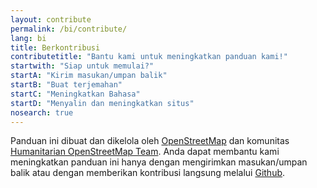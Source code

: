 ```yaml
---
layout: contribute
permalink: /bi/contribute/
lang: bi
title: Berkontribusi
contributetitle: "Bantu kami untuk meningkatkan panduan kami!"
startwith: "Siap untuk memulai?"
startA: "Kirim masukan/umpan balik"
startB: "Buat terjemahan"
startC: "Meningkatkan Bahasa"
startD: "Menyalin dan meningkatkan situs"
nosearch: true
---
```

Panduan ini dibuat dan dikelola oleh [OpenStreetMap](http://www.openstreetmap.org/) dan komunitas [Humanitarian OpenStreetMap Team](http://hotosm.org/). Anda dapat membantu kami meningkatkan panduan ini hanya dengan mengirimkan masukan/umpan balik atau dengan memberikan kontribusi langsung melalui [Github](http://github.com/hotosm/learnosm).
